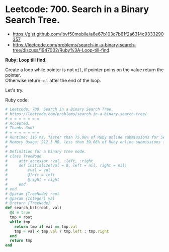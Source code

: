 # Leetcode: 700. Search in a Binary Search Tree.

- https://gist.github.com/lbvf50mobile/a6e67b103c7b61f2a6314c9333290357
- https://leetcode.com/problems/search-in-a-binary-search-tree/discuss/1947002/Ruby%3A-Loop-till-find.

**Ruby: Loop till find.**

Create a loop while pointer is not `nil`, if pointer poins on the value return the pointer.  
Otherwise return `nil` after the end of the loop.  

Let's try.

Ruby code:
```Ruby
# Leetcode: 700. Search in a Binary Search Tree.
# https://leetcode.com/problems/search-in-a-binary-search-tree/
# = = = = = = =
# Accepted.
# Thanks God!
# = = = = = = =
# Runtime: 116 ms, faster than 75.86% of Ruby online submissions for Search in a Binary Search Tree.
# Memory Usage: 212.3 MB, less than 39.66% of Ruby online submissions for Search in a Binary Search Tree.
#
# Definition for a binary tree node.
# class TreeNode
#     attr_accessor :val, :left, :right
#     def initialize(val = 0, left = nil, right = nil)
#         @val = val
#         @left = left
#         @right = right
#     end
# end
# @param {TreeNode} root
# @param {Integer} val
# @return {TreeNode}
def search_bst(root, val)
  @d = true
  tmp = root
  while tmp
    return tmp if val == tmp.val
    tmp = val < tmp.val ? tmp.left : tmp.right
  end
  return tmp
end
```
